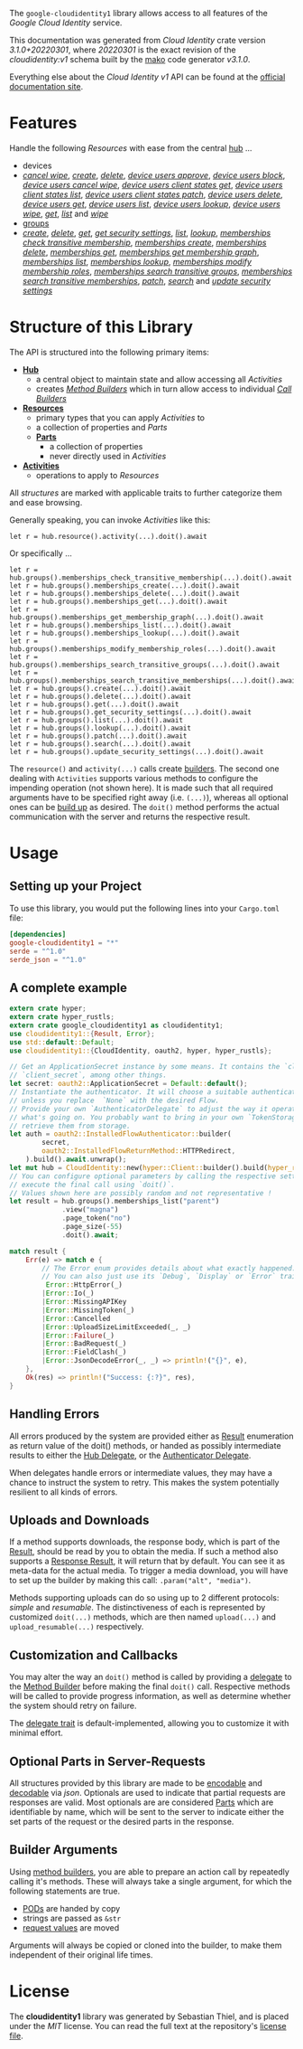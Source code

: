 <!---
DO NOT EDIT !
This file was generated automatically from 'src/mako/api/README.md.mako'
DO NOT EDIT !
-->
The `google-cloudidentity1` library allows access to all features of the *Google Cloud Identity* service.

This documentation was generated from *Cloud Identity* crate version *3.1.0+20220301*, where *20220301* is the exact revision of the *cloudidentity:v1* schema built by the [mako](http://www.makotemplates.org/) code generator *v3.1.0*.

Everything else about the *Cloud Identity* *v1* API can be found at the
[official documentation site](https://cloud.google.com/identity/).
# Features

Handle the following *Resources* with ease from the central [hub](https://docs.rs/google-cloudidentity1/3.1.0+20220301/google_cloudidentity1/CloudIdentity) ... 

* devices
 * [*cancel wipe*](https://docs.rs/google-cloudidentity1/3.1.0+20220301/google_cloudidentity1/api::DeviceCancelWipeCall), [*create*](https://docs.rs/google-cloudidentity1/3.1.0+20220301/google_cloudidentity1/api::DeviceCreateCall), [*delete*](https://docs.rs/google-cloudidentity1/3.1.0+20220301/google_cloudidentity1/api::DeviceDeleteCall), [*device users approve*](https://docs.rs/google-cloudidentity1/3.1.0+20220301/google_cloudidentity1/api::DeviceDeviceUserApproveCall), [*device users block*](https://docs.rs/google-cloudidentity1/3.1.0+20220301/google_cloudidentity1/api::DeviceDeviceUserBlockCall), [*device users cancel wipe*](https://docs.rs/google-cloudidentity1/3.1.0+20220301/google_cloudidentity1/api::DeviceDeviceUserCancelWipeCall), [*device users client states get*](https://docs.rs/google-cloudidentity1/3.1.0+20220301/google_cloudidentity1/api::DeviceDeviceUserClientStateGetCall), [*device users client states list*](https://docs.rs/google-cloudidentity1/3.1.0+20220301/google_cloudidentity1/api::DeviceDeviceUserClientStateListCall), [*device users client states patch*](https://docs.rs/google-cloudidentity1/3.1.0+20220301/google_cloudidentity1/api::DeviceDeviceUserClientStatePatchCall), [*device users delete*](https://docs.rs/google-cloudidentity1/3.1.0+20220301/google_cloudidentity1/api::DeviceDeviceUserDeleteCall), [*device users get*](https://docs.rs/google-cloudidentity1/3.1.0+20220301/google_cloudidentity1/api::DeviceDeviceUserGetCall), [*device users list*](https://docs.rs/google-cloudidentity1/3.1.0+20220301/google_cloudidentity1/api::DeviceDeviceUserListCall), [*device users lookup*](https://docs.rs/google-cloudidentity1/3.1.0+20220301/google_cloudidentity1/api::DeviceDeviceUserLookupCall), [*device users wipe*](https://docs.rs/google-cloudidentity1/3.1.0+20220301/google_cloudidentity1/api::DeviceDeviceUserWipeCall), [*get*](https://docs.rs/google-cloudidentity1/3.1.0+20220301/google_cloudidentity1/api::DeviceGetCall), [*list*](https://docs.rs/google-cloudidentity1/3.1.0+20220301/google_cloudidentity1/api::DeviceListCall) and [*wipe*](https://docs.rs/google-cloudidentity1/3.1.0+20220301/google_cloudidentity1/api::DeviceWipeCall)
* [groups](https://docs.rs/google-cloudidentity1/3.1.0+20220301/google_cloudidentity1/api::Group)
 * [*create*](https://docs.rs/google-cloudidentity1/3.1.0+20220301/google_cloudidentity1/api::GroupCreateCall), [*delete*](https://docs.rs/google-cloudidentity1/3.1.0+20220301/google_cloudidentity1/api::GroupDeleteCall), [*get*](https://docs.rs/google-cloudidentity1/3.1.0+20220301/google_cloudidentity1/api::GroupGetCall), [*get security settings*](https://docs.rs/google-cloudidentity1/3.1.0+20220301/google_cloudidentity1/api::GroupGetSecuritySettingCall), [*list*](https://docs.rs/google-cloudidentity1/3.1.0+20220301/google_cloudidentity1/api::GroupListCall), [*lookup*](https://docs.rs/google-cloudidentity1/3.1.0+20220301/google_cloudidentity1/api::GroupLookupCall), [*memberships check transitive membership*](https://docs.rs/google-cloudidentity1/3.1.0+20220301/google_cloudidentity1/api::GroupMembershipCheckTransitiveMembershipCall), [*memberships create*](https://docs.rs/google-cloudidentity1/3.1.0+20220301/google_cloudidentity1/api::GroupMembershipCreateCall), [*memberships delete*](https://docs.rs/google-cloudidentity1/3.1.0+20220301/google_cloudidentity1/api::GroupMembershipDeleteCall), [*memberships get*](https://docs.rs/google-cloudidentity1/3.1.0+20220301/google_cloudidentity1/api::GroupMembershipGetCall), [*memberships get membership graph*](https://docs.rs/google-cloudidentity1/3.1.0+20220301/google_cloudidentity1/api::GroupMembershipGetMembershipGraphCall), [*memberships list*](https://docs.rs/google-cloudidentity1/3.1.0+20220301/google_cloudidentity1/api::GroupMembershipListCall), [*memberships lookup*](https://docs.rs/google-cloudidentity1/3.1.0+20220301/google_cloudidentity1/api::GroupMembershipLookupCall), [*memberships modify membership roles*](https://docs.rs/google-cloudidentity1/3.1.0+20220301/google_cloudidentity1/api::GroupMembershipModifyMembershipRoleCall), [*memberships search transitive groups*](https://docs.rs/google-cloudidentity1/3.1.0+20220301/google_cloudidentity1/api::GroupMembershipSearchTransitiveGroupCall), [*memberships search transitive memberships*](https://docs.rs/google-cloudidentity1/3.1.0+20220301/google_cloudidentity1/api::GroupMembershipSearchTransitiveMembershipCall), [*patch*](https://docs.rs/google-cloudidentity1/3.1.0+20220301/google_cloudidentity1/api::GroupPatchCall), [*search*](https://docs.rs/google-cloudidentity1/3.1.0+20220301/google_cloudidentity1/api::GroupSearchCall) and [*update security settings*](https://docs.rs/google-cloudidentity1/3.1.0+20220301/google_cloudidentity1/api::GroupUpdateSecuritySettingCall)




# Structure of this Library

The API is structured into the following primary items:

* **[Hub](https://docs.rs/google-cloudidentity1/3.1.0+20220301/google_cloudidentity1/CloudIdentity)**
    * a central object to maintain state and allow accessing all *Activities*
    * creates [*Method Builders*](https://docs.rs/google-cloudidentity1/3.1.0+20220301/google_cloudidentity1/client::MethodsBuilder) which in turn
      allow access to individual [*Call Builders*](https://docs.rs/google-cloudidentity1/3.1.0+20220301/google_cloudidentity1/client::CallBuilder)
* **[Resources](https://docs.rs/google-cloudidentity1/3.1.0+20220301/google_cloudidentity1/client::Resource)**
    * primary types that you can apply *Activities* to
    * a collection of properties and *Parts*
    * **[Parts](https://docs.rs/google-cloudidentity1/3.1.0+20220301/google_cloudidentity1/client::Part)**
        * a collection of properties
        * never directly used in *Activities*
* **[Activities](https://docs.rs/google-cloudidentity1/3.1.0+20220301/google_cloudidentity1/client::CallBuilder)**
    * operations to apply to *Resources*

All *structures* are marked with applicable traits to further categorize them and ease browsing.

Generally speaking, you can invoke *Activities* like this:

```Rust,ignore
let r = hub.resource().activity(...).doit().await
```

Or specifically ...

```ignore
let r = hub.groups().memberships_check_transitive_membership(...).doit().await
let r = hub.groups().memberships_create(...).doit().await
let r = hub.groups().memberships_delete(...).doit().await
let r = hub.groups().memberships_get(...).doit().await
let r = hub.groups().memberships_get_membership_graph(...).doit().await
let r = hub.groups().memberships_list(...).doit().await
let r = hub.groups().memberships_lookup(...).doit().await
let r = hub.groups().memberships_modify_membership_roles(...).doit().await
let r = hub.groups().memberships_search_transitive_groups(...).doit().await
let r = hub.groups().memberships_search_transitive_memberships(...).doit().await
let r = hub.groups().create(...).doit().await
let r = hub.groups().delete(...).doit().await
let r = hub.groups().get(...).doit().await
let r = hub.groups().get_security_settings(...).doit().await
let r = hub.groups().list(...).doit().await
let r = hub.groups().lookup(...).doit().await
let r = hub.groups().patch(...).doit().await
let r = hub.groups().search(...).doit().await
let r = hub.groups().update_security_settings(...).doit().await
```

The `resource()` and `activity(...)` calls create [builders][builder-pattern]. The second one dealing with `Activities` 
supports various methods to configure the impending operation (not shown here). It is made such that all required arguments have to be 
specified right away (i.e. `(...)`), whereas all optional ones can be [build up][builder-pattern] as desired.
The `doit()` method performs the actual communication with the server and returns the respective result.

# Usage

## Setting up your Project

To use this library, you would put the following lines into your `Cargo.toml` file:

```toml
[dependencies]
google-cloudidentity1 = "*"
serde = "^1.0"
serde_json = "^1.0"
```

## A complete example

```Rust
extern crate hyper;
extern crate hyper_rustls;
extern crate google_cloudidentity1 as cloudidentity1;
use cloudidentity1::{Result, Error};
use std::default::Default;
use cloudidentity1::{CloudIdentity, oauth2, hyper, hyper_rustls};

// Get an ApplicationSecret instance by some means. It contains the `client_id` and 
// `client_secret`, among other things.
let secret: oauth2::ApplicationSecret = Default::default();
// Instantiate the authenticator. It will choose a suitable authentication flow for you, 
// unless you replace  `None` with the desired Flow.
// Provide your own `AuthenticatorDelegate` to adjust the way it operates and get feedback about 
// what's going on. You probably want to bring in your own `TokenStorage` to persist tokens and
// retrieve them from storage.
let auth = oauth2::InstalledFlowAuthenticator::builder(
        secret,
        oauth2::InstalledFlowReturnMethod::HTTPRedirect,
    ).build().await.unwrap();
let mut hub = CloudIdentity::new(hyper::Client::builder().build(hyper_rustls::HttpsConnector::with_native_roots().https_or_http().enable_http1().enable_http2().build()), auth);
// You can configure optional parameters by calling the respective setters at will, and
// execute the final call using `doit()`.
// Values shown here are possibly random and not representative !
let result = hub.groups().memberships_list("parent")
             .view("magna")
             .page_token("no")
             .page_size(-55)
             .doit().await;

match result {
    Err(e) => match e {
        // The Error enum provides details about what exactly happened.
        // You can also just use its `Debug`, `Display` or `Error` traits
         Error::HttpError(_)
        |Error::Io(_)
        |Error::MissingAPIKey
        |Error::MissingToken(_)
        |Error::Cancelled
        |Error::UploadSizeLimitExceeded(_, _)
        |Error::Failure(_)
        |Error::BadRequest(_)
        |Error::FieldClash(_)
        |Error::JsonDecodeError(_, _) => println!("{}", e),
    },
    Ok(res) => println!("Success: {:?}", res),
}

```
## Handling Errors

All errors produced by the system are provided either as [Result](https://docs.rs/google-cloudidentity1/3.1.0+20220301/google_cloudidentity1/client::Result) enumeration as return value of
the doit() methods, or handed as possibly intermediate results to either the 
[Hub Delegate](https://docs.rs/google-cloudidentity1/3.1.0+20220301/google_cloudidentity1/client::Delegate), or the [Authenticator Delegate](https://docs.rs/yup-oauth2/*/yup_oauth2/trait.AuthenticatorDelegate.html).

When delegates handle errors or intermediate values, they may have a chance to instruct the system to retry. This 
makes the system potentially resilient to all kinds of errors.

## Uploads and Downloads
If a method supports downloads, the response body, which is part of the [Result](https://docs.rs/google-cloudidentity1/3.1.0+20220301/google_cloudidentity1/client::Result), should be
read by you to obtain the media.
If such a method also supports a [Response Result](https://docs.rs/google-cloudidentity1/3.1.0+20220301/google_cloudidentity1/client::ResponseResult), it will return that by default.
You can see it as meta-data for the actual media. To trigger a media download, you will have to set up the builder by making
this call: `.param("alt", "media")`.

Methods supporting uploads can do so using up to 2 different protocols: 
*simple* and *resumable*. The distinctiveness of each is represented by customized 
`doit(...)` methods, which are then named `upload(...)` and `upload_resumable(...)` respectively.

## Customization and Callbacks

You may alter the way an `doit()` method is called by providing a [delegate](https://docs.rs/google-cloudidentity1/3.1.0+20220301/google_cloudidentity1/client::Delegate) to the 
[Method Builder](https://docs.rs/google-cloudidentity1/3.1.0+20220301/google_cloudidentity1/client::CallBuilder) before making the final `doit()` call. 
Respective methods will be called to provide progress information, as well as determine whether the system should 
retry on failure.

The [delegate trait](https://docs.rs/google-cloudidentity1/3.1.0+20220301/google_cloudidentity1/client::Delegate) is default-implemented, allowing you to customize it with minimal effort.

## Optional Parts in Server-Requests

All structures provided by this library are made to be [encodable](https://docs.rs/google-cloudidentity1/3.1.0+20220301/google_cloudidentity1/client::RequestValue) and 
[decodable](https://docs.rs/google-cloudidentity1/3.1.0+20220301/google_cloudidentity1/client::ResponseResult) via *json*. Optionals are used to indicate that partial requests are responses 
are valid.
Most optionals are are considered [Parts](https://docs.rs/google-cloudidentity1/3.1.0+20220301/google_cloudidentity1/client::Part) which are identifiable by name, which will be sent to 
the server to indicate either the set parts of the request or the desired parts in the response.

## Builder Arguments

Using [method builders](https://docs.rs/google-cloudidentity1/3.1.0+20220301/google_cloudidentity1/client::CallBuilder), you are able to prepare an action call by repeatedly calling it's methods.
These will always take a single argument, for which the following statements are true.

* [PODs][wiki-pod] are handed by copy
* strings are passed as `&str`
* [request values](https://docs.rs/google-cloudidentity1/3.1.0+20220301/google_cloudidentity1/client::RequestValue) are moved

Arguments will always be copied or cloned into the builder, to make them independent of their original life times.

[wiki-pod]: http://en.wikipedia.org/wiki/Plain_old_data_structure
[builder-pattern]: http://en.wikipedia.org/wiki/Builder_pattern
[google-go-api]: https://github.com/google/google-api-go-client

# License
The **cloudidentity1** library was generated by Sebastian Thiel, and is placed 
under the *MIT* license.
You can read the full text at the repository's [license file][repo-license].

[repo-license]: https://github.com/Byron/google-apis-rsblob/main/LICENSE.md
